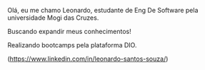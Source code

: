 Olá, eu me chamo Leonardo, estudante de Eng De Software pela universidade Mogi das Cruzes.

Buscando expandir meus conhecimentos! 

Realizando bootcamps pela plataforma DIO.


(https://www.linkedin.com/in/leonardo-santos-souza/)
